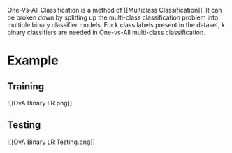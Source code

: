 One-Vs-All Classification is a method of [[Multiclass Classification]]. It can be broken down by splitting up the multi-class classification problem into multiple binary classifier models. For k class labels present in the dataset, k binary classifiers are needed in One-vs-All multi-class classification.
# Example
## Training
![[OvA Binary LR.png]]
## Testing
![[OvA Binary LR Testing.png]]